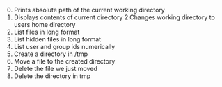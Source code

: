 0. Prints absolute path of the current working directory
1. Displays contents of current directory
2.Changes working directory to users home directory
3. List files in long format
4. List hidden files in long format
5. List user and group ids numerically
6. Create a directory in /tmp
7. Move a file to the created directory
8. Delete the file we just moved
9. Delete the directory in tmp
